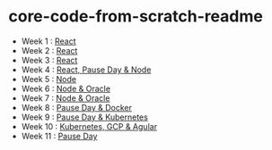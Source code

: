 # core-code-from-scratch-readme

- Week 1 : [React](week01/README.md)
- Week 2 : [React](src/technologies/2022/week02)
- Week 3 : [React](src/technologies/2022/week03)
- Week 4 : [React, Pause Day & Node](src/technologies/2022/week04)
- Week 5 : [Node](src/technologies/2022/week05)
- Week 6 : [Node & Oracle ](src/technologies/2022/week06)
- Week 7 : [Node & Oracle](src/technologies/2022/week07)
- Week 8 : [Pause Day & Docker](src/technologies/2022/week08)
- Week 9 : [Pause Day & Kubernetes](src/technologies/2022/week09)
- Week 10 : [Kubernetes, GCP & Agular](src/technologies/2022/week10)
- Week 11 : [Pause Day](src/technologies/2022/week11)
